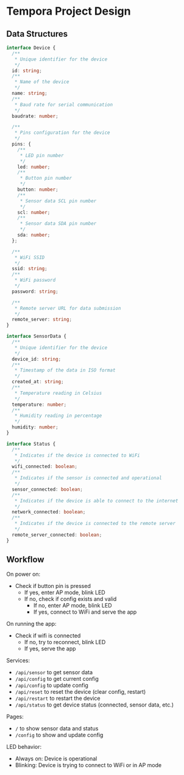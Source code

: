 # Tempora Project Design

## Data Structures

```ts
interface Device {
  /**
   * Unique identifier for the device
   */
  id: string;
  /**
   * Name of the device
   */
  name: string;
  /**
   * Baud rate for serial communication
   */
  baudrate: number;

  /**
   * Pins configuration for the device
   */
  pins: {
    /**
     * LED pin number
     */
    led: number;
    /**
     * Button pin number
     */
    button: number;
    /**
     * Sensor data SCL pin number
     */
    scl: number;
    /**
     * Sensor data SDA pin number
     */
    sda: number;
  };

  /**
   * WiFi SSID
   */
  ssid: string;
  /**
   * WiFi password
   */
  password: string;

  /**
   * Remote server URL for data submission
   */
  remote_server: string;
}

interface SensorData {
  /**
   * Unique identifier for the device
   */
  device_id: string;
  /**
   * Timestamp of the data in ISO format
   */
  created_at: string;
  /**
   * Temperature reading in Celsius
   */
  temperature: number;
  /**
   * Humidity reading in percentage
   */
  humidity: number;
}

interface Status {
  /**
   * Indicates if the device is connected to WiFi
   */
  wifi_connected: boolean;
  /**
   * Indicates if the sensor is connected and operational
   */
  sensor_connected: boolean;
  /**
   * Indicates if the device is able to connect to the internet
   */
  network_connected: boolean;
  /**
   * Indicates if the device is connected to the remote server
   */
  remote_server_connected: boolean;
}
```

## Workflow

On power on:

- Check if button pin is pressed
  - If yes, enter AP mode, blink LED
  - If no, check if config exists and valid
    - If no, enter AP mode, blink LED
    - If yes, connect to WiFi and serve the app

On running the app:

- Check if wifi is connected
  - If no, try to reconnect, blink LED
  - If yes, serve the app

Services:

- `/api/sensor` to get sensor data
- `/api/config` to get current config
- `/api/config` to update config
- `/api/reset` to reset the device (clear config, restart)
- `/api/restart` to restart the device
- `/api/status` to get device status (connected, sensor data, etc.)

Pages:

- `/` to show sensor data and status
- `/config` to show and update config

LED behavior:

- Always on: Device is operational
- Blinking: Device is trying to connect to WiFi or in AP mode
